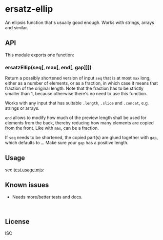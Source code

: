 ﻿
<!--#echo json="package.json" key="name" underline="=" -->
ersatz-ellip
============
<!--/#echo -->

<!--#echo json="package.json" key="description" -->
An ellipsis function that&#39;s usually good enough. Works with strings,
arrays and similar.
<!--/#echo -->



API
---

This module exports one function:

### ersatzEllip(seq[, max[, end[, gap]]])

Return a possibly shortened version of input `seq` that is at most `max` long,
either as a number of elements, or as a fraction, in which case it means
that fraction of the original length.
Note that the fraction has to be strictly smaller than 1, because otherwise
there's no need to use this function.

Works with any input that has suitable `.length`, `.slice` and `.concat`,
e.g. strings or arrays.

`end` allows to modify how much of the preview length shall be used for
elements from the back, thereby reducing how many elements are copied
from the front. Like with `max`, can be a fraction.

If `seq` needs to be shortened, the copied part(s) are glued together with
`gap`, which defaults to `…`.
Make sure your `gap` has a positive length.




Usage
-----

see [test.usage.mjs](test.usage.mjs):




Known issues
------------

* Needs more/better tests and docs.




&nbsp;


License
-------
<!--#echo json="package.json" key=".license" -->
ISC
<!--/#echo -->
